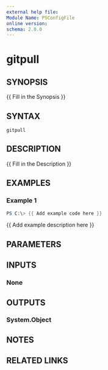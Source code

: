 ```yaml
---
external help file:
Module Name: PSConfigFile
online version:
schema: 2.0.0
---
```


# gitpull

## SYNOPSIS
{{ Fill in the Synopsis }}

## SYNTAX

```
gitpull
```

## DESCRIPTION
{{ Fill in the Description }}

## EXAMPLES

### Example 1
```powershell
PS C:\> {{ Add example code here }}
```

{{ Add example description here }}

## PARAMETERS

## INPUTS

### None

## OUTPUTS

### System.Object
## NOTES

## RELATED LINKS
